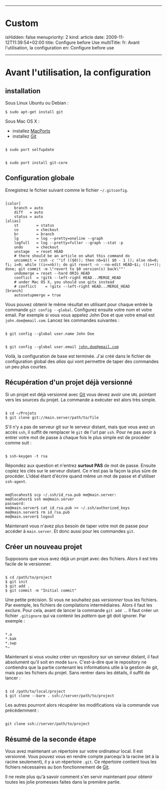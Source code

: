 -----

# Custom 
isHidden:       false
menupriority:   2
kind:           article
date:           2009-11-12T11:39:54+02:00
title: Configure before Use
multiTitle: 
    fr: Avant l'utilisation, la configuration
    en: Configure before use

-----

# Avant l'utilisation, la configuration

## installation

Sous Linux Ubuntu ou Debian :


<code class="zsh">$ sudo apt-get install git</code>

Sous Mac OS X :


* installez [MacPorts](http://macports.org/install.php)
* installez [Git][git]

<code class="zsh">
$ sudo port selfupdate

$ sudo port install git-core
</code>

## Configuration globale

Enregistrez le fichier suivant comme le fichier `~/.gitconfig`.


<code class="zsh" file="gitconfig">
[color]
    branch = auto
    diff   = auto
    status = auto
[alias]
    st        = status
    co        = checkout
    br        = branch
    lg        = log --pretty=oneline --graph
    logfull   = log --pretty=fuller --graph --stat -p
    undo      = checkout
    unstage   = reset HEAD
    # there should be an article on what this command do
    uncommit = !zsh -c '"if (($0)); then nb=$(( $0 - 1 )); else nb=0; fi; i=0; while ((i<=nb)); do git revert -n --no-edit HEAD~$i; ((i++)); done; git commit -m \"revert to $0 version(s) back\""'
    undomerge = reset --hard ORIG_HEAD
	conflict  = !gitk --left-right HEAD...MERGE_HEAD
    # under Mac OS X, you should use gitx instead
	# conflict    = !gitx --left-right HEAD...MERGE_HEAD
[branch]
	autosetupmerge = true
</code>


Vous pouvez obtenir le même résultat en utilisant pour chaque entrée la commande `git config --global`.
Configurez ensuite votre nom et votre email. Par exemple si vous vous appelez John Doe et que votre email est `john.doe@email.com`. Lancez les commandes suivantes :


<code class="zsh">
$ git config --global user.name John Doe

$ git config --global user.email john.doe@email.com
</code>

Voilà, la configuration de base est terminée. J'ai créé dans le fichier de configuration global des *alias* qui vont permettre de taper des commandes un peu plus courtes.


## Récupération d'un projet déjà versionné

Si un projet est déjà versionné avec [Git][git] vous devez avoir une `URL` pointant vers les sources du projet. La commande a exécuter est alors très simple.


<code class="zsh">
$ cd ~/Projets
$ git clone git://main.server/path/to/file
</code>

S'il n'y a pas de serveur git sur le serveur distant, mais que vous avez un accès `ssh`, il suffit de remplacer le `git` de l'url par `ssh`. Pour ne pas avoir à entrer votre mot de passe à chaque fois le plus simple est de procéder comme suit :


<code class="zsh">
$ ssh-keygen -t rsa
</code>

Répondez aux question et n'entrez **surtout PAS** de mot de passe. Ensuite copiez les clés sur le serveur distant. Ce n'est pas la façon la plus sûre de procéder. L'idéal étant d'écrire quand même un mot de passe et d'utiliser `ssh-agent`.


<code class="zsh">
me@locahost$ scp ~/.ssh/id_rsa.pub me@main.server:
me@locahost$ ssh me@main.server
password:
me@main.server$ cat id_rsa.pub >> ~/.ssh/authorized_keys
me@main.server$ rm id_rsa.pub
me@main.server$ logout
</code>

Maintenant vous n'avez plus besoin de taper votre mot de passe pour accéder à `main.server`. Et donc aussi pour les commandes `git`.


## Créer un nouveau projet

Supposons que vous avez déjà un projet avec des fichiers. Alors il est très facile de le versionner.


<code class="zsh">
$ cd /path/to/project
$ git init
$ git add .
$ git commit -m "Initial commit"
</code>

Une petite précision. Si vous ne souhaitez pas *versionner* tous les fichiers. Par exemple, les fichiers de compilations intermédiaires. Alors il faut les exclure. Pour cela, avant de lancer la commande `git add .`. Il faut créer un fichier `.gitignore` qui va contenir les *pattern* que git doit ignorer. Par exemple :


<code class="zsh">
*.o
*.bak
*.swp
*~
</code>

Maintenant si vous voulez créer un repository sur un serveur distant, il faut absolument qu'il soit en  mode `bare`. C'est-à-dire que le repository ne contiendra que la partie contenant les informations utile à la gestion de git, mais pas les fichiers du projet. Sans rentrer dans les détails, il suffit de lancer :


<code class="zsh">
$ cd /path/to/local/project
$ git clone --bare . ssh://server/path/to/project
</code>

Les autres pourront alors récupérer les modifications via la commande vue précédemment :


<code class="zsh">
git clone ssh://server/path/to/project
</code>

## Résumé de la seconde étape

Vous avez maintenant un répertoire sur votre ordinateur local. Il est versionné. Vous pouvez vous en rendre compte parcequ'à la racine (et à la racine seulement), il y a un répertoire `.git`. Ce répertoire contient tous les fichiers nécessaires au bon fonctionnement de [Git][git].


Il ne reste plus qu'à savoir comment s'en servir maintenant pour obtenir toutes les jolie promesses faites dans la première partie.


[git]: http://git-scm.org "Git"
